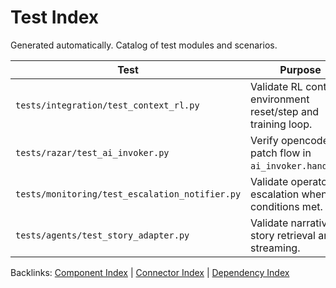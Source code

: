 # Test Index

Generated automatically. Catalog of test modules and scenarios.

| Test | Purpose | Related Components |
| --- | --- | --- |
| `tests/integration/test_context_rl.py` | Validate RL context environment reset/step and training loop. | `memory.context_env`, `memory.mental` |
| `tests/razar/test_ai_invoker.py` | Verify opencode CLI patch flow in `ai_invoker.handover`. | `razar.ai_invoker` |
| `tests/monitoring/test_escalation_notifier.py` | Validate operator escalation when log conditions met. | `monitoring.escalation_notifier` |
| `tests/agents/test_story_adapter.py` | Validate narrative story retrieval and streaming. | `agents.utils.story_adapter`, `memory.narrative_engine` |

Backlinks: [Component Index](component_index.md) | [Connector Index](connectors/CONNECTOR_INDEX.md) | [Dependency Index](dependency_index.md)
